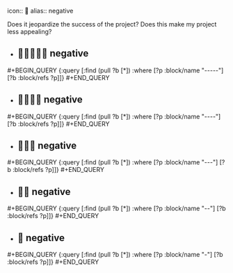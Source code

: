 icon:: 🪫
alias:: negative

Does it jeopardize the success of the project?
Does this make my project less appealing?
- ## 🪫🪫🪫🪫🪫 negative
#+BEGIN_QUERY
{:query [:find (pull ?b [*])
         :where
         [?p :block/name "-----"]
         [?b :block/refs ?p]]}
#+END_QUERY

- ## 🪫🪫🪫🪫 negative
#+BEGIN_QUERY
{:query [:find (pull ?b [*])
         :where
         [?p :block/name "----"]
         [?b :block/refs ?p]]}
#+END_QUERY

- ## 🪫🪫🪫 negative
#+BEGIN_QUERY
{:query [:find (pull ?b [*])
         :where
         [?p :block/name "---"]
         [?b :block/refs ?p]]}
#+END_QUERY

- ## 🪫🪫 negative
#+BEGIN_QUERY
{:query [:find (pull ?b [*])
         :where
         [?p :block/name "--"]
         [?b :block/refs ?p]]}
#+END_QUERY

- ## 🪫 negative
#+BEGIN_QUERY
{:query [:find (pull ?b [*])
         :where
         [?p :block/name "-"]
         [?b :block/refs ?p]]}
#+END_QUERY

